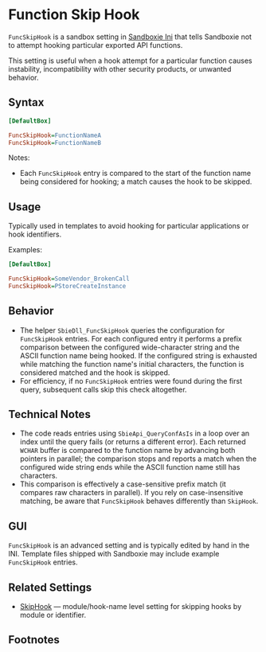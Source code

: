 # Function Skip Hook

`FuncSkipHook` is a sandbox setting in [Sandboxie Ini](SandboxieIni.md) that tells Sandboxie not to attempt hooking particular exported API functions.

This setting is useful when a hook attempt for a particular function causes instability, incompatibility with other security products, or unwanted behavior.

## Syntax

```ini
[DefaultBox]

FuncSkipHook=FunctionNameA
FuncSkipHook=FunctionNameB
```

Notes:

- Each `FuncSkipHook` entry is compared to the start of the function name being considered for hooking; a match causes the hook to be skipped.

## Usage

Typically used in templates to avoid hooking for particular applications or hook identifiers.

Examples:

```ini
[DefaultBox]

FuncSkipHook=SomeVendor_BrokenCall
FuncSkipHook=PStoreCreateInstance
```

## Behavior

- The helper `SbieDll_FuncSkipHook` queries the configuration for `FuncSkipHook` entries. For each configured entry it performs a prefix comparison between the configured wide-character string and the ASCII function name being hooked. If the configured string is exhausted while matching the function name's initial characters, the function is considered matched and the hook is skipped.
- For efficiency, if no `FuncSkipHook` entries were found during the first query, subsequent calls skip this check altogether.

## Technical Notes

- The code reads entries using `SbieApi_QueryConfAsIs` in a loop over an index until the query fails (or returns a different error). Each returned `WCHAR` buffer is compared to the function name by advancing both pointers in parallel; the comparison stops and reports a match when the configured wide string ends while the ASCII function name still has characters.
- This comparison is effectively a case-sensitive prefix match (it compares raw characters in parallel). If you rely on case-insensitive matching, be aware that `FuncSkipHook` behaves differently than `SkipHook`.

## GUI

`FuncSkipHook` is an advanced setting and is typically edited by hand in the INI. Template files shipped with Sandboxie may include example `FuncSkipHook` entries.

## Related Settings

- [SkipHook](SkipHook.md) — module/hook-name level setting for skipping hooks by module or identifier.

## Footnotes

[^1]: Implementation is in `SbieDll_FuncSkipHook` (see `dllhook.c`). The function queries `FuncSkipHook` entries with `SbieApi_QueryConfAsIs` and compares the configured wide string with the function name character-by-character; an exhausted configured string indicates a match and triggers skipping the hook. If no entries are found, the function sets an internal flag to disable further checks for efficiency.
